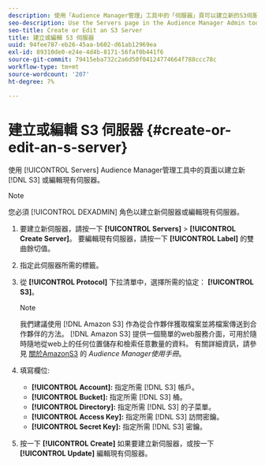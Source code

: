```yaml
---
description: 使用「Audience Manager管理」工具中的「伺服器」頁可以建立新的S3伺服器或編輯現有伺服器。
seo-description: Use the Servers page in the Audience Manager Admin tool to create a new S3 server or to edit an existing server.
seo-title: Create or Edit an S3 Server
title: 建立或編輯 S3 伺服器
uuid: 94fee787-eb26-45aa-b602-d61ab12969ea
exl-id: 89310de0-e24e-4d4b-8171-56faf0b441f6
source-git-commit: 79415eba732c2a6d50f04124774664f788ccc78c
workflow-type: tm+mt
source-wordcount: '207'
ht-degree: 7%

---
```


# 建立或編輯 S3 伺服器 {#create-or-edit-an-s-server}

使用 [!UICONTROL Servers] Audience Manager管理工具中的頁面以建立新 [!DNL S3] 或編輯現有伺服器。

>[!NOTE]
>
>您必須 [!UICONTROL DEXADMIN] 角色以建立新伺服器或編輯現有伺服器。

1. 要建立新伺服器，請按一下 **[!UICONTROL Servers]** > **[!UICONTROL Create Server]**。 要編輯現有伺服器，請按一下 **[!UICONTROL Label]** 的雙曲餘切值。
1. 指定此伺服器所需的標籤。
1. 從 **[!UICONTROL Protocol]** 下拉清單中，選擇所需的協定： **[!UICONTROL S3]**。

   >[!NOTE]
   >
   >我們建議使用 [!DNL Amazon S3] 作為從合作夥伴獲取檔案並將檔案傳送到合作夥伴的方法。 [!DNL Amazon S3] 提供一個簡單的web服務介面，可用於隨時隨地從web上的任何位置儲存和檢索任意數量的資料。 有關詳細資訊，請參見 [關於AmazonS3](https://experienceleague.adobe.com/docs/audience-manager/user-guide/reference/amazon-s3.html) 的 *Audience Manager使用手冊*。

1. 填寫欄位: 

   * **[!UICONTROL Account]:** 指定所需 [!DNL S3] 帳戶。
   * **[!UICONTROL Bucket]:** 指定所需 [!DNL S3] 桶。
   * **[!UICONTROL Directory]:** 指定所需 [!DNL S3] 的子菜單。
   * **[!UICONTROL Access Key]:** 指定所需 [!DNL S3] 訪問密鑰。
   * **[!UICONTROL Secret Key]:** 指定所需 [!DNL S3] 密鑰。

1. 按一下 **[!UICONTROL Create]** 如果要建立新伺服器，或按一下 **[!UICONTROL Update]** 編輯現有伺服器。
